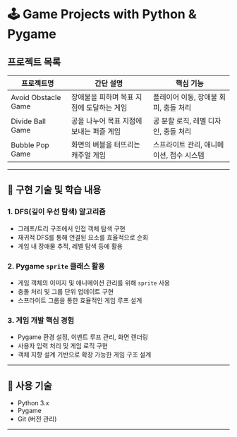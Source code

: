 # 🕹 Game Projects with Python & Pygame

## 프로젝트 목록
| 프로젝트명 | 간단 설명 | 핵심 기능 |
|------------|-----------|----------|
| Avoid Obstacle Game | 장애물을 피하며 목표 지점에 도달하는 게임 | 플레이어 이동, 장애물 회피, 충돌 처리 |
| Divide Ball Game | 공을 나누어 목표 지점에 보내는 퍼즐 게임 | 공 분할 로직, 레벨 디자인, 충돌 처리 |
| Bubble Pop Game | 화면의 버블을 터뜨리는 캐주얼 게임 | 스프라이트 관리, 애니메이션, 점수 시스템 |

---

## 🔹 구현 기술 및 학습 내용

### 1. DFS(깊이 우선 탐색) 알고리즘
- 그래프/트리 구조에서 인접 객체 탐색 구현  
- 재귀적 DFS를 통해 연결된 요소를 효율적으로 순회  
- 게임 내 장애물 추적, 레벨 탐색 등에 활용

### 2. Pygame `sprite` 클래스 활용
- 게임 객체의 이미지 및 애니메이션 관리를 위해 `sprite` 사용  
- 충돌 처리 및 그룹 단위 업데이트 구현  
- 스프라이트 그룹을 통한 효율적인 게임 루프 설계

### 3. 게임 개발 핵심 경험
- Pygame 환경 설정, 이벤트 루프 관리, 화면 렌더링  
- 사용자 입력 처리 및 게임 로직 구현  
- 객체 지향 설계 기반으로 확장 가능한 게임 구조 설계

---

## 🔹 사용 기술
- Python 3.x  
- Pygame  
- Git (버전 관리)  

---

